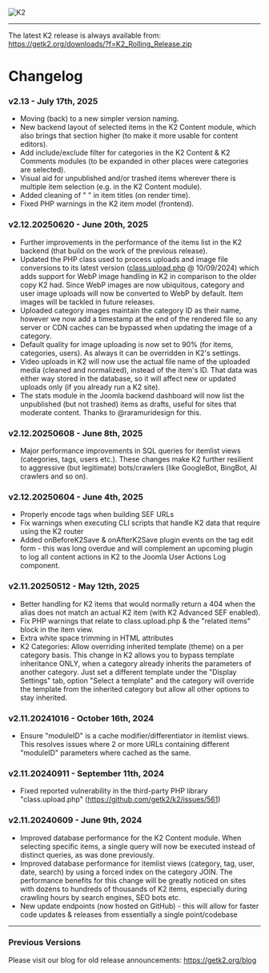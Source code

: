 ![K2](https://updates.getk2.org/images/k2_logo.png)
***

The latest K2 release is always available from: https://getk2.org/downloads/?f=K2_Rolling_Release.zip

# Changelog

### v2.13 - July 17th, 2025
- Moving (back) to a new simpler version naming.
- New backend layout of selected items in the K2 Content module, which also brings that section higher (to make it more usable for content editors).
- Add include/exclude filter for categories in the K2 Content & K2 Comments modules (to be expanded in other places were categories are selected).
- Visual aid for unpublished and/or trashed items wherever there is multiple item selection (e.g. in the K2 Content module).
- Added cleaning of "&nbsp;" in item titles (on render time).
- Fixed PHP warnings in the K2 item model (frontend).

### v2.12.20250620 - June 20th, 2025
- Further improvements in the performance of the items list in the K2 backend (that build on the work of the previous release).
- Updated the PHP class used to process uploads and image file conversions to its latest version ([class.upload.php](https://github.com/verot/class.upload.php) @ 10/09/2024) which adds support for WebP image handling in K2 in comparison to the older copy K2 had. Since WebP images are now ubiquitous, category and user image uploads will now be converted to WebP by default. Item images will be tackled in future releases.
- Uploaded category images maintain the category ID as their name, however we now add a timestamp at the end of the rendered file so any server or CDN caches can be bypassed when updating the image of a category.
- Default quality for image uploading is now set to 90% (for items, categories, users). As always it can be overridden in K2's settings.
- Video uploads in K2 will now use the actual file name of the uploaded media (cleaned and normalized), instead of the item's ID. That data was either way stored in the database, so it will affect new or updated uploads only (if you already run a K2 site).
- The stats module in the Joomla backend dashboard will now list the unpublished (but not trashed) items as drafts, useful for sites that moderate content. Thanks to @raramuridesign for this.

### v2.12.20250608 - June 8th, 2025
- Major performance improvements in SQL queries for itemlist views (categories, tags, users etc.). These changes make K2 further resilient to aggressive (but legitimate) bots/crawlers (like GoogleBot, BingBot, AI crawlers and so on).

### v2.12.20250604 - June 4th, 2025
- Properly encode tags when building SEF URLs
- Fix warnings when executing CLI scripts that handle K2 data that require using the K2 router
- Added onBeforeK2Save & onAfterK2Save plugin events on the tag edit form - this was long overdue and will complement an upcoming plugin to log all content actions in K2 to the Joomla User Actions Log component.

### v2.11.20250512 - May 12th, 2025
- Better handling for K2 items that would normally return a 404 when the alias does not match an actual K2 item (with K2 Advanced SEF enabled).
- Fix PHP warnings that relate to class.upload.php & the "related items" block in the item view.
- Extra white space trimming in HTML attributes
- K2 Categories: Allow overriding inherited template (theme) on a per category basis. This change in K2 allows you to bypass template inheritance ONLY, when a category already inherits the parameters of another category. Just set a different template under the "Display Settings" tab, option "Select a template" and the category will override the template from the inherited category but allow all other options to stay inherited.

### v2.11.20241016 - October 16th, 2024
- Ensure "moduleID" is a cache modifier/differentiator in itemlist views. This resolves issues where 2 or more URLs containing different "moduleID" parameters where cached as the same.

### v2.11.20240911 - September 11th, 2024
- Fixed reported vulnerability in the third-party PHP library "class.upload.php" (https://github.com/getk2/k2/issues/561)

### v2.11.20240609 - June 9th, 2024
- Improved database performance for the K2 Content module. When selecting specific items, a single query will now be executed instead of distinct queries, as was done previously.
- Improved database performance for itemlist views (category, tag, user, date, search) by using a forced index on the category JOIN. The performance benefits for this change will be greatly noticed on sites with dozens to hundreds of thousands of K2 items, especially during crawling hours by search engines, SEO bots etc.
- New update endpoints (now hosted on GitHub) - this will allow for faster code updates & releases from essentially a single point/codebase

---

### Previous Versions
Please visit our blog for old release announcements: https://getk2.org/blog
